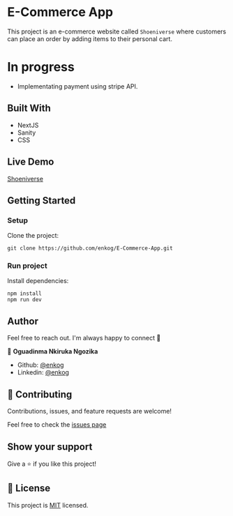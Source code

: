 # E-Commerce App

This project is an e-commerce website called `Shoeniverse` where customers can place an order by adding items to their personal cart.

# In progress

- Implementating payment using stripe API.

## Built With

- NextJS
- Sanity
- CSS

## Live Demo

[Shoeniverse](https://gilded-torrone-20d486.netlify.app/)

## Getting Started

### Setup

Clone the project:

```
git clone https://github.com/enkog/E-Commerce-App.git
```

### Run project

Install dependencies:

```
npm install
npm run dev
```

## Author

Feel free to reach out. I'm always happy to connect :slightly_smiling_face:

👤 **Oguadinma Nkiruka Ngozika**

- Github: [@enkog](https://github.com/enkog)
- Linkedin: [@enkog](https://www.linkedin.com/in/enkog/)

## 🤝 Contributing

Contributions, issues, and feature requests are welcome!

Feel free to check the [issues page](/../../../issues)

## Show your support

Give a ⭐️ if you like this project!

## 📝 License

This project is [MIT](./MIT.md) licensed.
